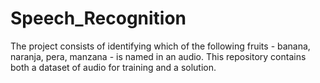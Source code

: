 # Speech_Recognition
The project consists of identifying which of the following fruits - banana, naranja, pera, manzana - is named in an audio. This repository contains both a dataset of audio for training and a solution.
